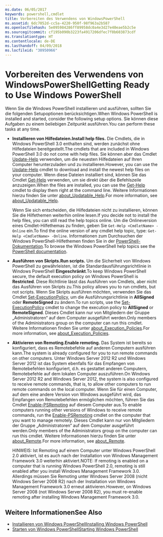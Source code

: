 ```yaml
---
ms.date: 06/05/2017
keywords: powershell,cmdlet
title: Vorbereiten des Verwendens von WindowsPowerShell
ms.assetid: 6dc7052d-cc5a-4220-950f-98f963a2b587
ms.openlocfilehash: 5e095984286ff89958dc0a4e3d27e40eae5b2c5e
ms.sourcegitcommit: cf195b090b3223fa4917206dfec7f0b603873cdf
ms.translationtype: HT
ms.contentlocale: de-DE
ms.lasthandoff: 04/09/2018
ms.locfileid: "30950966"
---
```

# <a name="getting-ready-to-use-windows-powershell"></a><span data-ttu-id="2de04-103">Vorbereiten des Verwendens von WindowsPowerShell</span><span class="sxs-lookup"><span data-stu-id="2de04-103">Getting Ready to Use Windows PowerShell</span></span>
<span data-ttu-id="2de04-104">Wenn Sie die Windows PowerShell installieren und ausführen, sollten Sie die folgenden Setupoptionen berücksichtigen.</span><span class="sxs-lookup"><span data-stu-id="2de04-104">When Windows PowerShell is installed and started, consider the following setup options.</span></span> <span data-ttu-id="2de04-105">Sie können diese Aufgaben zu einem beliebigen Zeitpunkt ausführen.</span><span class="sxs-lookup"><span data-stu-id="2de04-105">You can perform these tasks at any time.</span></span>

- <span data-ttu-id="2de04-106">**Installieren von Hilfedateien.**</span><span class="sxs-lookup"><span data-stu-id="2de04-106">**Install help files.**</span></span> <span data-ttu-id="2de04-107">Die Cmdlets, die in Windows PowerShell 3.0 enthalten sind, werden zunächst ohne Hilfedateien bereitgestellt.</span><span class="sxs-lookup"><span data-stu-id="2de04-107">The cmdlets that are included in Windows PowerShell 3.0 do not come with help files.</span></span> <span data-ttu-id="2de04-108">Sie können aber das Cmdlet [Update-Help](/powershell/module/microsoft.powershell.core/update-help) verwenden, um die neuesten Hilfedateien auf Ihren Computer herunterzuladen und zu installieren.</span><span class="sxs-lookup"><span data-stu-id="2de04-108">However, you can use the [Update-Help](/powershell/module/microsoft.powershell.core/update-help) cmdlet to download and install the newest help files on your computer.</span></span> <span data-ttu-id="2de04-109">Wenn diese Dateien installiert sind, können Sie das Cmdlet [Get-Help](/powershell/module/microsoft.powershell.core/get-help) verwenden, um sie direkt über die Befehlszeile anzuzeigen.</span><span class="sxs-lookup"><span data-stu-id="2de04-109">When the files are installed, you can use the [Get-Help](/powershell/module/microsoft.powershell.core/get-help) cmdlet to display them right at the command line.</span></span> <span data-ttu-id="2de04-110">Weitere Informationen hierzu finden Sie unter [about_Updatable_Help](/powershell/module/microsoft.powershell.core/about/about_updatable_help).</span><span class="sxs-lookup"><span data-stu-id="2de04-110">For more information, see [about_Updatable_Help](/powershell/module/microsoft.powershell.core/about/about_updatable_help).</span></span>

    <span data-ttu-id="2de04-111">Wenn Sie sich entscheiden, die Hilfedateien nicht zu installieren, können Sie die Hilfethemen weiterhin online lesen.</span><span class="sxs-lookup"><span data-stu-id="2de04-111">If you decide not to install the help files, you can still read the help topics online.</span></span> <span data-ttu-id="2de04-112">Um die Onlineversion eines Cmdlet-Hilfethemas zu finden, geben Sie `Get-Help <CmdletName> -Online` ein.</span><span class="sxs-lookup"><span data-stu-id="2de04-112">To find the online version of any cmdlet help topic, type: `Get-Help <CmdletName> -Online`.</span></span> <span data-ttu-id="2de04-113">Informationen zum Durchsuchen der Windows PowerShell-Hilfethemen finden Sie in der [PowerShell-Dokumentation](/powershell/scripting).</span><span class="sxs-lookup"><span data-stu-id="2de04-113">To browse the Windows PowerShell help topics see the [PowerShell documentation](/powershell/scripting).</span></span>

- <span data-ttu-id="2de04-114">**Ausführen von Skripts.**</span><span class="sxs-lookup"><span data-stu-id="2de04-114">**Run scripts.**</span></span> <span data-ttu-id="2de04-115">Um die Sicherheit von Windows PowerShell zu gewährleisten, ist die Standardausführungsrichtlinie in Windows PowerShell **Eingeschränkt**.</span><span class="sxs-lookup"><span data-stu-id="2de04-115">To keep Windows PowerShell secure, the default execution policy on Windows PowerShell is **Restricted**.</span></span> <span data-ttu-id="2de04-116">Diese Richtlinie lässt das Ausführen von Cmdlets, aber nicht das Ausführen von Skripts zu.</span><span class="sxs-lookup"><span data-stu-id="2de04-116">This policy allows you to run cmdlets, but not scripts.</span></span> <span data-ttu-id="2de04-117">Wenn Sie Skripts ausführen möchten, verwenden Sie das Cmdlet [Set-ExecutionPolicy](/powershell/module/microsoft.powershell.security/set-executionpolicy), um die Ausführungsrichtlinie in **AllSigned** oder **RemoteSigned** zu ändern.</span><span class="sxs-lookup"><span data-stu-id="2de04-117">To run scripts, use the [Set-ExecutionPolicy](/powershell/module/microsoft.powershell.security/set-executionpolicy) cmdlet to change the execution policy to **AllSigned** or **RemoteSigned**.</span></span> <span data-ttu-id="2de04-118">Dieses Cmdlet kann nur von Mitgliedern der Gruppe „Administratoren“ auf dem Computer ausgeführt werden.</span><span class="sxs-lookup"><span data-stu-id="2de04-118">Only members of the Administrators group on the computer can run this cmdlet.</span></span> <span data-ttu-id="2de04-119">Weitere Informationen finden Sie unter [about_Execution_Policies](/powershell/module/microsoft.powershell.core/about/about_execution_policies).</span><span class="sxs-lookup"><span data-stu-id="2de04-119">For more information, see [about_Execution_Policies](/powershell/module/microsoft.powershell.core/about/about_execution_policies).</span></span>

- <span data-ttu-id="2de04-120">**Aktivieren von Remoting.**</span><span class="sxs-lookup"><span data-stu-id="2de04-120">**Enable remoting.**</span></span> <span data-ttu-id="2de04-121">Das System ist bereits so konfiguriert, dass es Remotebefehle auf anderen Computern ausführen kann.</span><span class="sxs-lookup"><span data-stu-id="2de04-121">The system is already configured for you to run remote commands on other computers.</span></span> <span data-ttu-id="2de04-122">Unter Windows Server 2012 R2 und Windows Server 2012 ist das System ebenfalls für das Empfangen von Remotebefehlen konfiguriert, d.h. es gestattet anderen Computern, Remotebefehle auf dem lokalen Computer auszuführen.</span><span class="sxs-lookup"><span data-stu-id="2de04-122">On Windows Server 2012 R2 and Windows Server 2012, the system is also configured to receive remote commands, that is, to allow other computers to run remote commands on the local computer.</span></span> <span data-ttu-id="2de04-123">Wenn Sie für einen Computer, auf dem eine andere Version von Windows ausgeführt wird, das Empfangen von Remotebefehlen ermöglichen möchten, führen Sie das Cmdlet [Enable-PSRemoting](/powershell/module/microsoft.powershell.core/enable-psremoting) auf diesem Computer aus.</span><span class="sxs-lookup"><span data-stu-id="2de04-123">To enable computers running other versions of Windows to receive remote commands, run the [Enable-PSRemoting](/powershell/module/microsoft.powershell.core/enable-psremoting) cmdlet on the computer that you want to manage remotely.</span></span> <span data-ttu-id="2de04-124">Dieses Cmdlet kann nur von Mitgliedern der Gruppe „Administratoren“ auf dem Computer ausgeführt werden.</span><span class="sxs-lookup"><span data-stu-id="2de04-124">Only members of the Administrators group on the computer can run this cmdlet.</span></span> <span data-ttu-id="2de04-125">Weitere Informationen hierzu finden Sie unter [about_Remote](/powershell/module/microsoft.powershell.core/about/about_remote).</span><span class="sxs-lookup"><span data-stu-id="2de04-125">For more information, see [about_Remote](/powershell/module/microsoft.powershell.core/about/about_remote).</span></span>

    <span data-ttu-id="2de04-126">HINWEIS: Ist Remoting auf einem Computer unter Windows PowerShell 2.0 aktiviert, ist es auch nach der Installation von Windows Management Framework 3.0 weiterhin aktiviert.</span><span class="sxs-lookup"><span data-stu-id="2de04-126">NOTE: If remoting is enabled on a computer that is running Windows PowerShell 2.0, remoting is still enabled after you install Windows Management Framework 3.0.</span></span> <span data-ttu-id="2de04-127">Allerdings müssen Sie Remoting unter Windows Server 2008 (nicht Windows Server 2008 R2) nach der Installation von Windows Management Framework 3.0 erneut aktivieren.</span><span class="sxs-lookup"><span data-stu-id="2de04-127">However, on Windows Server 2008 (not Windows Server 2008 R2), you must re-enable remoting after installing Windows Management Framework 3.0.</span></span>

## <a name="see-also"></a><span data-ttu-id="2de04-128">Weitere Informationen</span><span class="sxs-lookup"><span data-stu-id="2de04-128">See Also</span></span>
- [<span data-ttu-id="2de04-129">Installieren von Windows PowerShell</span><span class="sxs-lookup"><span data-stu-id="2de04-129">Installing Windows PowerShell</span></span>](../setup/Installing-Windows-PowerShell.md)
- [<span data-ttu-id="2de04-130">Starten von Windows PowerShell</span><span class="sxs-lookup"><span data-stu-id="2de04-130">Starting Windows PowerShell</span></span>](/powershell/scripting/setup/starting-windows-powershell)